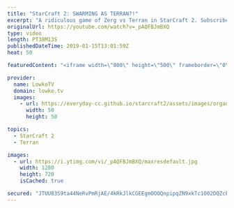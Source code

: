 ```yaml
---
title: "StarCraft 2: SWARMING AS TERRAN?!"
excerpt: "A ridiculous game of Zerg vs Terran in StarCraft 2. Subscribe for more videos: http://lowko.tv/youtube Professional 2v2: https://www.youtube.com/watch?v=QJM7wa9N7-4  In this match between uThermal and Solar, Terran has his mind set on swarming the Zerg, trading inefficiently and expanding all over the"
originalUrl: https://youtube.com/watch?v=_pAQFBJmBXQ
type: video
length: PT38M13S
publishedDateTime: 2019-01-15T13:01:59Z
heat: 50

featuredContent: "<iframe width=\"800\" height=\"500\" frameborder=\"0\" src=\"https://www.youtube.com/embed/_pAQFBJmBXQ\" allow=\"accelerometer; autoplay; encrypted-media; gyroscope; picture-in-picture\" allowfullscreen></iframe>"

provider:
  name: LowkoTV
  domain: lowko.tv
  images:
    - url: https://everyday-cc.github.io/starcraft2/assets/images/organizations/lowko.tv-50x50.jpg
      width: 50
      height: 50

topics:
  - StarCraft 2
  - Terran

images:
  - url: https://i.ytimg.com/vi/_pAQFBJmBXQ/maxresdefault.jpg
    width: 1280
    height: 720
    isCached: true

secured: "JTUU83S9ta44NeRvPmRjAE/4kRkJlkCGEEgmOOOQnpipqZN9xkTc1O02DQZcEILyD64JnLClEY4pl6s3beG1mUFXQ3WgmVG/UVvvjWdED0LBwJPDyoQn8LHJ3ac4U/GBQ+3O+b/s4dV6JfHK5y/pKoFqD0HAVcde0ROOjYzwtd3WGHCaKpmhoABm1RGI1QAOVrnzObGoS8pTcxp6M+7NfgXYEMJwvxrwMgKAzTCFXzd2jWDZtRSSx6+KZBDla9mCYf0TY4KMSXc/IrEFC5MnMDIFel7abeIOgT84WtL3NtZ0w8MaYyXxgn41EXwAPsvX6z35EjrNETFYdm68IncSOS2fsNmVKLu99qvYZbXdKxESl5QeuMD3nhfFKNH9lmh1e8hTkbXJFNfbfi2YOTB1o7M3sL/K9rVR0a23SDlZ/BodOIAOVNLrcbJrFrIG0f7p;6VJpLh25bbVQjckeR80BPA=="
---
```


